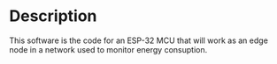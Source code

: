 # Description

This software is the code for an ESP-32 MCU that will work as an edge node in a network used to monitor energy consuption.
